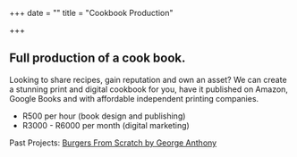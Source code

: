 +++
date = ""
title = "Cookbook Production"

+++
## Full production of a cook book.

Looking to share recipes, gain reputation and own an asset? We can create a stunning print and digital cookbook for you, have it published on Amazon, Google Books and with affordable independent printing companies.

* R500 per hour (book design and publishing)
* R3000 - R6000 per month (digital marketing)

Past Projects: [Burgers From Scratch by George Anthony](https://burgersfromscratch.company.site/)
